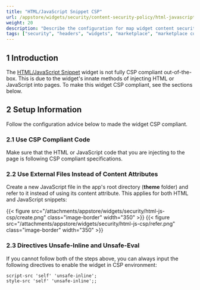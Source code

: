 ```yaml
---
title: "HTML/JavaScript Snippet CSP"
url: /appstore/widgets/security/content-security-policy/html-javascript-snippet-csp/
weight: 20
description: "Describe the configuration for map widget content security policy"
tags: ["security", "headers", "widgets", "marketplace", "marketplace component", "widget", "html", "javascript", "snippet", "maps", "platform support"]
---
```


## 1 Introduction

The [HTML/JavaScript Snippet](/appstore/widgets/html-javascript-snippet/) widget is not fully CSP compliant out-of-the-box. This is due to the widget's innate methods of injecting HTML or JavaScript into pages. To make this widget CSP compliant, see the sections below.

## 2 Setup Information

Follow the configuration advice below to made the widget CSP compliant.

### 2.1 Use CSP Compliant Code

Make sure that the HTML or JavaScript code that you are injecting to the page is following CSP compliant specifications.

### 2.2 Use External Files Instead of Content Attributes

Create a new JavaScript file in the app's root directory (**theme** folder) and refer to it instead of using its content attribute. This applies for both HTML and JavaScript snippets:

{{< figure src="/attachments/appstore/widgets/security/html-js-csp/create.png" class="image-border" width="350" >}}
{{< figure src="/attachments/appstore/widgets/security/html-js-csp/refer.png" class="image-border" width="350" >}}

### 2.3 Directives Unsafe-Inline and Unsafe-Eval

If you cannot follow both of the steps above, you can always input the following directives to enable the widget in CSP environment:

```text
script-src 'self' 'unsafe-inline';
style-src 'self' 'unsafe-inline';;
```
